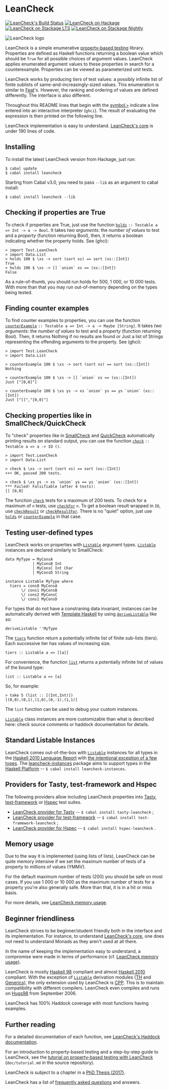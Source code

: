 LeanCheck
=========

[![LeanCheck's Build Status][build-status]][build-log]
[![LeanCheck on Hackage][hackage-version]][leancheck-on-hackage]
[![LeanCheck on Stackage LTS][stackage-lts-badge]][leancheck-on-stackage-lts]
[![LeanCheck on Stackage Nightly][stackage-nightly-badge]][leancheck-on-stackage-nightly]

![LeanCheck logo][leancheck-logo]

LeanCheck is a simple enumerative [property-based testing] library.  Properties
are defined as Haskell functions returning a boolean value which should be
`True` for all possible choices of argument values.    LeanCheck applies
enumerated argument values to these properties in search for a counterexample.
Properties can be viewed as parameterized unit tests.

LeanCheck works by producing *tiers* of test values: a possibly infinite list
of finite sublists of same-and-increasingly-sized values.  This enumeration is
similar to [Feat]'s.  However, the ranking and ordering of values are defined
differently.  The interface is also different.

Throughout this README lines that begin with the [symbol `>`] indicate a line
entered into an interactive interpreter (`ghci`).  The result of evaluating the
expression is then printed on the following line.

LeanCheck implementation is easy to understand.
[LeanCheck's core] is under 190 lines of code.


Installing
----------

To install the latest LeanCheck version from Hackage, just run:

	$ cabal update
	$ cabal install leancheck

Starting from Cabal v3.0, you need to pass `--lib` as an argument to cabal
install:

	$ cabal install leancheck --lib


Checking if properties are True
-------------------------------

To check if properties are True,
just use the function [`holds`] `:: Testable a => Int -> a -> Bool`.
It takes _two arguments_:
the _number of values_ to test
and a _property_ (function returning Bool),
then, it returns a boolean indicating whether the property holds.
See (ghci):

	> import Test.LeanCheck
	> import Data.List
	> holds 100 $ \xs -> sort (sort xs) == sort (xs::[Int])
	True
	> holds 100 $ \xs -> [] `union` xs == (xs::[Int])
	False

As a rule-of-thumb, you should run holds for 500, 1 000, or 10 000 tests.
With more than that you may run out-of-memory depending on the types being
tested.


Finding counter examples
------------------------

To find counter examples to properties,
you can use the function [`counterExample`] `:: Testable a => Int -> a -> Maybe [String]`.
It takes _two arguments_:
the _number of values_ to test
and a _property_ (function returning Bool).
Then, it returns Nothing if no results are found or Just a list of Strings
representing the offending arguments to the property.
See (ghci):

	> import Test.LeanCheck
	> import Data.List

	> counterExample 100 $ \xs -> sort (sort xs) == sort (xs::[Int])
	Nothing

	> counterExample 100 $ \xs -> [] `union` xs == (xs::[Int])
	Just ["[0,0]"]

	> counterExample 100 $ \xs ys -> xs `union` ys == ys `union` (xs::[Int])
	Just ["[]","[0,0]"]


Checking properties like in SmallCheck/QuickCheck
-------------------------------------------------

To "check" properties like in [SmallCheck] and [QuickCheck]
automatically printing results on standard output,
you can use the function [`check`] `:: Testable a => a -> IO ()`.

	> import Test.LeanCheck
	> import Data.List

	> check $ \xs -> sort (sort xs) == sort (xs::[Int])
	+++ OK, passed 200 tests.

	> check $ \xs ys -> xs `union` ys == ys `union` (xs::[Int])
	*** Failed! Falsifiable (after 4 tests):
	[] [0,0]

The function [`check`] tests for a maximum of 200 tests.
To check for a maximum of `n` tests, use [`checkFor`] `n`.
To get a boolean result wrapped in `IO`, use [`checkResult`] or [`checkResultFor`].
There is no "quiet" option, just use [`holds`] or [`counterExample`] in that case.


Testing user-defined types
--------------------------

LeanCheck works on properties with [`Listable`] argument types.
[`Listable`] instances are declared similarly to SmallCheck:

	data MyType = MyConsA
	            | MyConsB Int
	            | MyConsC Int Char
	            | MyConsD String

	instance Listable MyType where
	  tiers = cons0 MyConsA
	       \/ cons1 MyConsB
	       \/ cons2 MyConsC
	       \/ cons1 MyConsD

For types that do not have a constraning data invariant, instances can be
automatically derived with [Template Haskell] by using [`deriveListable`] like
so:

	deriveListable ''MyType

The [`tiers`] function return a potentially infinite list of finite sub-lists
(tiers).  Each successive tier has values of increasing size.

	tiers :: Listable a => [[a]]

For convenience, the function [`list`] returns a potentially infinite list
of values of the bound type:

	list :: Listable a => [a]

So, for example:

	> take 5 (list :: [(Int,Int)])
	[(0,0),(0,1),(1,0),(0,-1),(1,1)]

The `list` function can be used to debug your custom instances.

[`Listable`] class instances are more customizable than what is described here:
check source comments or haddock documentation for details.


Standard Listable Instances
---------------------------

LeanCheck comes out-of-the-box with [`Listable`] instances for all types in the
[Haskell 2010 Language Report] with [the intentional exception of a few types].
The [leancheck-instances] package aims to support types in the
[Haskell Platform] -- `$ cabal install leancheck-instances`.


Providers for Tasty, test-framework and Hspec
---------------------------------------------

The following providers allow including LeanCheck properties into
[Tasty], [test-framework] or [Hspec] test suites.

* [LeanCheck provider for Tasty]
  -- `$ cabal install tasty-leancheck` ;
* [LeanCheck provider for test-framework]
  -- `$ cabal install test-framework-leancheck` ;
* [LeanCheck provider for Hspec]
  -- `$ cabal install hspec-leancheck` .


Memory usage
------------

Due to the way it is implemented (using lists of lists), LeanCheck can be quite
memory intensive if we set the maximum number of tests of a property to
millions of values (YMMV).

For the default maximum number of tests (200) you should be safe on most cases.
If you use 1 000 or 10 000 as the maximum number of tests for a property you're
also generally safe.  More than that, it is in a hit or miss basis.

For more details, see [LeanCheck memory usage].


Beginner friendliness
---------------------

LeanCheck strives to be beginner/student friendly both in the interface and its
implementation.  For instance, to understand [LeanCheck's core], one does not
need to understand Monads as they aren't used at all there.

In the name of keeping the implementation easy to understand,
a compromise were made in terms of performance
(cf. [LeanCheck memory usage]).

LeanCheck is mostly [Haskell 98] compliant and almost [Haskell 2010] compliant.
With the exception of [`Listable`] derivation modules ([TH] and [Generics]),
the only extension used by LeanCheck is [CPP].  This is to maintain
compatibility with different compilers.  LeanCheck even compiles and runs on
[Hugs98] from September 2006.

LeanCheck has 100% Haddock coverage with most functions having examples.


Further reading
---------------

For a detailed documentation of each function, see
[LeanCheck's Haddock documentation].

For an introduction to property-based testing
and a step-by-step guide to LeanCheck, see the
[tutorial on property-based testing with LeanCheck]
\(`doc/tutorial.md` in the source repository).

LeanCheck is subject to a chapter in a [PhD Thesis (2017)].

LeanCheck has a list of [frequently asked questions] and answers.

[LeanCheck's Haddock documentation]: https://hackage.haskell.org/package/leancheck/docs/Test-LeanCheck.html
[tutorial on property-based testing with LeanCheck]: https://github.com/rudymatela/leancheck/blob/master/doc/tutorial.md
[LeanCheck memory usage]: https://github.com/rudymatela/leancheck/blob/master/doc/memory-usage.md
[frequently asked questions]: https://github.com/rudymatela/leancheck/blob/master/doc/faq.md

[`Listable`]:       https://hackage.haskell.org/package/leancheck/docs/Test-LeanCheck.html#t:Listable
[`holds`]:          https://hackage.haskell.org/package/leancheck/docs/Test-LeanCheck.html#v:holds
[`counterExample`]: https://hackage.haskell.org/package/leancheck/docs/Test-LeanCheck.html#v:counterExample
[`check`]:          https://hackage.haskell.org/package/leancheck/docs/Test-LeanCheck.html#v:check
[`checkFor`]:       https://hackage.haskell.org/package/leancheck/docs/Test-LeanCheck.html#v:checkFor
[`checkResult`]:    https://hackage.haskell.org/package/leancheck/docs/Test-LeanCheck.html#v:checkResult
[`checkResultFor`]: https://hackage.haskell.org/package/leancheck/docs/Test-LeanCheck.html#v:checkResultFor
[`tiers`]:          https://hackage.haskell.org/package/leancheck/docs/Test-LeanCheck.html#v:tiers
[`list`]:           https://hackage.haskell.org/package/leancheck/docs/Test-LeanCheck.html#v:list
[`deriveListable`]: https://hackage.haskell.org/package/leancheck/docs/Test-LeanCheck.html#v:deriveListable
[LeanCheck's core]: https://github.com/rudymatela/leancheck/blob/master/src/Test/LeanCheck/Core.hs

[property-based testing]: https://github.com/rudymatela/leancheck/blob/master/doc/tutorial.md
[Feat]: https://hackage.haskell.org/package/testing-feat
[SmallCheck]: https://hackage.haskell.org/package/smallcheck
[QuickCheck]: https://hackage.haskell.org/package/QuickCheck
[PhD Thesis (2017)]: https://matela.com.br/paper/rudy-phd-thesis-2017.pdf

[symbol `>`]: https://www.haskell.org/haddock/doc/html/ch03s08.html#idm140354810780208
[Template Haskell]: https://wiki.haskell.org/Template_Haskell

[Tasty]:          https://github.com/feuerbach/tasty#readme
[test-framework]: https://haskell.github.io/test-framework/
[Hspec]:          https://hspec.github.io/
[LeanCheck provider for Tasty]:          https://hackage.haskell.org/package/tasty-leancheck
[LeanCheck provider for test-framework]: https://hackage.haskell.org/package/test-framework-leancheck
[LeanCheck provider for Hspec]:          https://hackage.haskell.org/package/hspec-leancheck
[leancheck-instances]:                   https://hackage.haskell.org/package/leancheck-instances
[the intentional exception of a few types]: https://hackage.haskell.org/package/leancheck/docs/Test-LeanCheck-Basic.html
[Haskell 2010 Language Report]:          https://www.haskell.org/onlinereport/haskell2010/
[Haskell 2010]:                          https://www.haskell.org/onlinereport/haskell2010/
[Haskell 98]:                            https://www.haskell.org/onlinereport/
[Haskell Platform]:                      https://www.haskell.org/platform/
[Hugs98]:                                https://www.haskell.org/hugs/
[TH]:  https://downloads.haskell.org/~ghc/latest/docs/html/users_guide/glasgow_exts.html#template-haskell
[CPP]: https://downloads.haskell.org/~ghc/latest/docs/html/users_guide/phases.html#extension-CPP
[Generics]: https://hackage.haskell.org/package/base/docs/GHC-Generics.html

[leancheck-logo]: https://github.com/rudymatela/leancheck/raw/master/doc/leancheck.svg?sanitize=true

[build-log]:    https://github.com/rudymatela/leancheck/actions/workflows/build.yml
[build-status]: https://github.com/rudymatela/leancheck/actions/workflows/build.yml/badge.svg
[hackage-version]: https://img.shields.io/hackage/v/leancheck.svg
[leancheck-on-hackage]: https://hackage.haskell.org/package/leancheck
[stackage-lts-badge]:            https://stackage.org/package/leancheck/badge/lts
[stackage-nightly-badge]:        https://stackage.org/package/leancheck/badge/nightly
[leancheck-on-stackage]:         https://stackage.org/package/leancheck
[leancheck-on-stackage-lts]:     https://stackage.org/lts/package/leancheck
[leancheck-on-stackage-nightly]: https://stackage.org/nightly/package/leancheck
